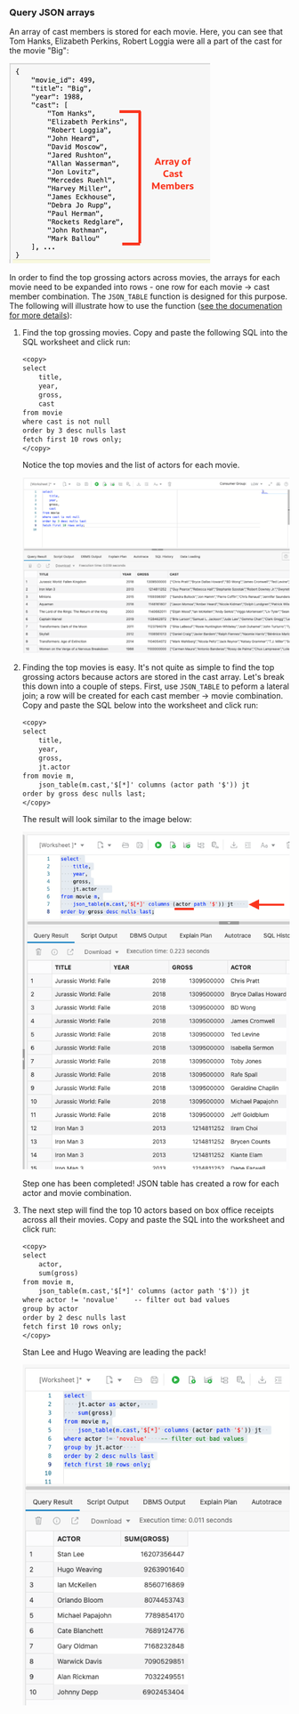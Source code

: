 <!--
    {
        "name":"Query JSON arrays",
        "description":"Use JSON_TABLE to convert arrays into rows."
    }
-->
### Query JSON arrays
An array of cast members is stored for each movie. Here, you can see that Tom Hanks, Elizabeth Perkins, Robert Loggia were all a part of the cast for the movie "Big":

![Cast member array](images/adb-json-cast-member-array.png)

In order to find the top grossing actors across movies, the arrays for each movie need to be expanded into rows - one row for each movie -> cast member combination. The `JSON_TABLE` function is designed for this purpose. The following will illustrate how to use the function ([see the documenation for more details](https://docs.oracle.com/en/database/oracle/oracle-database/19/adjsn/function-JSON_TABLE.html#GUID-0172660F-CE29-4765-BF2C-C405BDE8369A)):

1. Find the top grossing movies. Copy and paste the following SQL into the SQL worksheet and click run:

    ```
    <copy>
    select 
        title,
        year,
        gross,
        cast
    from movie
    where cast is not null
    order by 3 desc nulls last
    fetch first 10 rows only;
    </copy>
    ```
    Notice the top movies and the list of actors for each movie.

    ![Top grossing movies](images/adb-query-top-grossing-movies.png)
    
2. Finding the top movies is easy. It's not quite as simple to find the top grossing actors because actors are stored in the cast array. Let's break this down into a couple of steps. First, use `JSON_TABLE` to peform a lateral join; a row will be created for each cast member -> movie combination. Copy and paste the SQL below into the worksheet and click run:

    ```
    <copy>
    select 
        title,
        year,
        gross,
        jt.actor    
    from movie m,
        json_table(m.cast,'$[*]' columns (actor path '$')) jt    
    order by gross desc nulls last; 
    </copy> 
    ```
    The result will look similar to the image below:

    ![Breakout by actor](images/adb-query-json-table-cast.png)

    Step one has been completed! JSON table has created a row for each actor and movie combination.

3. The next step will find the top 10 actors based on box office receipts across all their movies. Copy and paste the SQL into the worksheet and click run:

    ```
    <copy>
    select 
        actor,    
        sum(gross)
    from movie m,
        json_table(m.cast,'$[*]' columns (actor path '$')) jt  
    where actor != 'novalue'    -- filter out bad values
    group by actor    
    order by 2 desc nulls last
    fetch first 10 rows only;
    </copy>
    ```

    Stan Lee and Hugo Weaving are leading the pack!

    ![Top box office actors](images/adb-json-top-actors.png)

